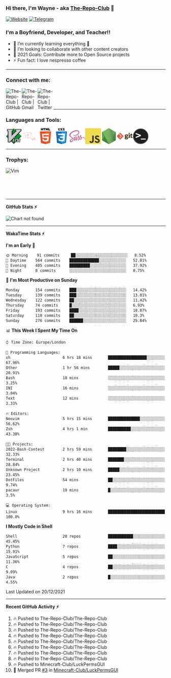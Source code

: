 ### Hi there, I'm Wayne - aka [The-Repo-Club][website] 👋

[![Website](https://img.shields.io/website?label=github.com/The-Repo-Club/&color=orange&style=flat-square&url=https://github.com/The-Repo-Club/)][website]
[![Telegram](https://img.shields.io/badge/Chat%20on-Telegram-orange.svg?color=orange&logo=telegram&style=flat-square)][telegram]

### I'm a Boyfriend, Developer, and Teacher!!

- 🌱 I’m currently learning everything 🤣
- 👯 I’m looking to collaborate with other content creators
- 🥅 2021 Goals: Contribute more to Open Source projects
- ⚡ Fun fact: I love nespresso coffee

---
### Connect with me:

[<img align="left" alt="The-Repo-Club | GitHub" width="50px" src="https://img.icons8.com/nolan/64/github.png" />][website]
[<img align="left" alt="The-Repo-Club | Gmail" width="50px" src="https://img.icons8.com/nolan/64/gmail.png" />][email]
[<img align="left" alt="The-Repo-Club | Twitter" width="50px" src="https://img.icons8.com/nolan/64/telegram-app.png" />][telegram]

[website]: https://github.com/The-Repo-Club/
[email]: mailto:wayne6324@gmail.com
[telegram]: https://t.me/TheRepoClub

<br />
<br />
<br />

---
### Languages and Tools:

<img align="left" alt="Vim" width="50px" src="https://raw.githubusercontent.com/github/explore/80688e429a7d4ef2fca1e82350fe8e3517d3494d/topics/vim/vim.png" />
<img align="left" alt="Fish" width="50px" src="https://raw.githubusercontent.com/github/explore/80688e429a7d4ef2fca1e82350fe8e3517d3494d/topics/fish/fish.png" />
<img align="left" alt="HTML5" width="50px" src="https://raw.githubusercontent.com/github/explore/80688e429a7d4ef2fca1e82350fe8e3517d3494d/topics/html/html.png" />
<img align="left" alt="CSS3" width="50px" src="https://raw.githubusercontent.com/github/explore/80688e429a7d4ef2fca1e82350fe8e3517d3494d/topics/css/css.png" />
<img align="left" alt="Sass" width="50px" src="https://raw.githubusercontent.com/github/explore/80688e429a7d4ef2fca1e82350fe8e3517d3494d/topics/sass/sass.png" />
<img align="left" alt="JavaScript" width="50px" src="https://raw.githubusercontent.com/github/explore/80688e429a7d4ef2fca1e82350fe8e3517d3494d/topics/javascript/javascript.png" />
<img align="left" alt="Node.js" width="50px" src="https://raw.githubusercontent.com/github/explore/80688e429a7d4ef2fca1e82350fe8e3517d3494d/topics/nodejs/nodejs.png" />
<img align="left" alt="Git" width="50px" src="https://raw.githubusercontent.com/github/explore/80688e429a7d4ef2fca1e82350fe8e3517d3494d/topics/git/git.png" />
<img align="left" alt="Terminal" width="50px" src="https://raw.githubusercontent.com/github/explore/80688e429a7d4ef2fca1e82350fe8e3517d3494d/topics/terminal/terminal.png" />

<br />
<br />
<br />

---
### Trophys:

<img align="left" alt="Vim" width="1200px" src="https://github-profile-trophy.vercel.app/?username=The-Repo-Club&theme=dracula&margin-w=8&margin-h=8&column=8" />

---

<br />
<br />
<br />
<br />

---
**GitHub Stats ⚡**

![Chart not found](https://github-readme-stats.vercel.app/api?username=The-Repo-Club&theme=tokyonight&show_icons=true&count_private=true&hide_border=true&include_all_commits=true&custom_title=The-Repo-Club%27s+GitHub+Stats)


---
**WakaTime Stats ⚡**

<!--START_SECTION:waka-->
**I'm an Early 🐤** 

```text
🌞 Morning    91 commits     ██░░░░░░░░░░░░░░░░░░░░░░░   8.52% 
🌆 Daytime    564 commits    █████████████░░░░░░░░░░░░   52.81% 
🌃 Evening    405 commits    █████████░░░░░░░░░░░░░░░░   37.92% 
🌙 Night      8 commits      ░░░░░░░░░░░░░░░░░░░░░░░░░   0.75%

```
📅 **I'm Most Productive on Sunday** 

```text
Monday       154 commits    ███░░░░░░░░░░░░░░░░░░░░░░   14.42% 
Tuesday      139 commits    ███░░░░░░░░░░░░░░░░░░░░░░   13.01% 
Wednesday    122 commits    ██░░░░░░░░░░░░░░░░░░░░░░░   11.42% 
Thursday     74 commits     █░░░░░░░░░░░░░░░░░░░░░░░░   6.93% 
Friday       193 commits    ████░░░░░░░░░░░░░░░░░░░░░   18.07% 
Saturday     110 commits    ██░░░░░░░░░░░░░░░░░░░░░░░   10.3% 
Sunday       276 commits    ██████░░░░░░░░░░░░░░░░░░░   25.84%

```


📊 **This Week I Spent My Time On** 

```text
⌚︎ Time Zone: Europe/London

💬 Programming Languages: 
sh                       6 hrs 18 mins       █████████████████░░░░░░░░   67.96% 
Other                    1 hr 56 mins        █████░░░░░░░░░░░░░░░░░░░░   20.91% 
Bash                     18 mins             ░░░░░░░░░░░░░░░░░░░░░░░░░   3.25% 
INI                      16 mins             ░░░░░░░░░░░░░░░░░░░░░░░░░   3.04% 
Text                     12 mins             ░░░░░░░░░░░░░░░░░░░░░░░░░   2.33%

🔥 Editors: 
Neovim                   5 hrs 15 mins       ██████████████░░░░░░░░░░░   56.62% 
Zsh                      4 hrs 1 min         ██████████░░░░░░░░░░░░░░░   43.38%

🐱‍💻 Projects: 
2022-Bash-Contest        2 hrs 59 mins       ████████░░░░░░░░░░░░░░░░░   32.33% 
Terminal                 2 hrs 40 mins       ███████░░░░░░░░░░░░░░░░░░   28.84% 
Unknown Project          2 hrs 10 mins       █████░░░░░░░░░░░░░░░░░░░░   23.45% 
DotFiles                 54 mins             ██░░░░░░░░░░░░░░░░░░░░░░░   9.74% 
pacaur                   19 mins             █░░░░░░░░░░░░░░░░░░░░░░░░   3.5%

💻 Operating System: 
Linux                    9 hrs 16 mins       █████████████████████████   100.0%

```

**I Mostly Code in Shell** 

```text
Shell                    20 repos            ███████████░░░░░░░░░░░░░░   45.45% 
Python                   7 repos             ████░░░░░░░░░░░░░░░░░░░░░   15.91% 
JavaScript               5 repos             ██░░░░░░░░░░░░░░░░░░░░░░░   11.36% 
C                        4 repos             ██░░░░░░░░░░░░░░░░░░░░░░░   9.09% 
Java                     2 repos             █░░░░░░░░░░░░░░░░░░░░░░░░   4.55%

```



 Last Updated on 20/12/2021
<!--END_SECTION:waka-->

---

**Recent GitHub Activity :zap:**

<!--START_SECTION:activity-->
1. 🔥 Pushed to The-Repo-Club/The-Repo-Club
2. 🔥 Pushed to The-Repo-Club/The-Repo-Club
3. 🔥 Pushed to The-Repo-Club/The-Repo-Club
4. 🔥 Pushed to The-Repo-Club/The-Repo-Club
5. 🔥 Pushed to The-Repo-Club/The-Repo-Club
6. 🔥 Pushed to The-Repo-Club/The-Repo-Club
7. 🔥 Pushed to The-Repo-Club/The-Repo-Club
8. 🔥 Pushed to The-Repo-Club/The-Repo-Club
9. 🔥 Pushed to Minecraft-Club/LuckPermsGUI
10. 🎉 Merged PR [#3](https://github.com/Minecraft-Club/LuckPermsGUI/pull/3) in [Minecraft-Club/LuckPermsGUI](https://github.com/Minecraft-Club/LuckPermsGUI)
<!--END_SECTION:activity-->